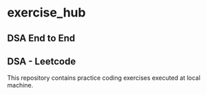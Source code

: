 # exercise_hub

## DSA End to End
## DSA - Leetcode

This repository contains practice coding exercises executed at local machine.
